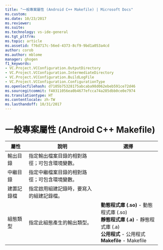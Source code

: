 ```yaml
---
title: "一般專案屬性 (Android C++ Makefile) | Microsoft Docs"
ms.custom: 
ms.date: 10/23/2017
ms.reviewer: 
ms.suite: 
ms.technology: vs-ide-general
ms.tgt_pltfrm: 
ms.topic: article
ms.assetid: f76d717c-56ed-4373-8cf9-9bd1a053a4cd
author: corob
ms.author: mblome
manager: ghogen
f1_keywords:
- VC.Project.VCConfiguration.OutputDirectory
- VC.Project.VCConfiguration.IntermediateDirectory
- VC.Project.VCConfiguration.BuildLogFile
- VC.Project.VCConfiguration.ConfigurationType
ms.openlocfilehash: d7105b75328175abcaba98d062ebeb591ce72d46
ms.sourcegitcommit: f40311056ea0b4677efcca74a285dbb0ce0e7974
ms.translationtype: HT
ms.contentlocale: zh-TW
ms.lasthandoff: 10/31/2017
---
```

# <a name="general-project-properties-android-c-makefile"></a>一般專案屬性 (Android C++ Makefile)

屬性 | 說明 | 選擇
--- | ---| ---
輸出目錄 | 指定輸出檔案目錄的相對路徑；可包含環境變數。
中繼目錄 | 指定中繼檔案目錄的相對路徑；可包含環境變數。
建置記錄檔 | 指定啟用組建記錄時，要寫入的組建記錄檔。
組態類型 | 指定此組態產生的輸出類型。 | **動態程式庫 (.so)** - 動態程式庫 (.so)<br>**靜態程式庫 (.a)** - 靜態程式庫 (.a)<br>**公用程式** - 公用程式<br>**Makefile** - Makefile<br>
